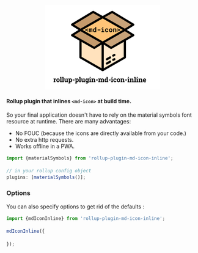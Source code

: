 <div align="center">
<img src="./logo.png" width="300">
</div>

#### Rollup plugin that inlines `<md-icon>` at build time.

So your final application doesn't have to rely on the material symbols font resource at runtime. There are many advantages:

- No FOUC (because the icons are directly available from your code.)
- No extra http requests.
- Works offline in a PWA.

```javascript
import {materialSymbols} from 'rollup-plugin-md-icon-inline';

// in your rollup config object
plugins: [materialSymbols()];
```

### Options

You can also specify options to get rid of the defaults :

```javascript
import {mdIconInline} from 'rollup-plugin-md-icon-inline';

mdIconInline({
	
});
```
